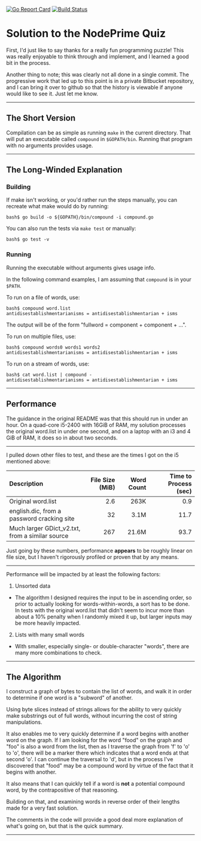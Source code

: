 [![Go Report Card](https://goreportcard.com/badge/github.com/briangerard/quiz)](https://goreportcard.com/report/github.com/briangerard/quiz)
[![Build Status](https://travis-ci.org/briangerard/quiz.svg?branch=master)](https://travis-ci.org/briangerard/quiz)

# Solution to the NodePrime Quiz

First, I'd just like to say thanks for a really fun programming puzzle!  This was really
enjoyable to think through and implement, and I learned a good bit in the process.

Another thing to note; this was clearly not all done in a single commit.  The progressive
work that led up to this point is in a private Bitbucket repository, and I can bring it
over to github so that the history is viewable if anyone would like to see it.  Just let
me know.

---

## The Short Version

Compilation can be as simple as running `make` in the current directory.  That will put an
executable called `compound` in `$GOPATH/bin`.  Running that program with no arguments
provides usage.

---

## The Long-Winded Explanation

### Building

If make isn't working, or you'd rather run the steps manually, you can recreate what make
would do by running:
```
bash$ go build -o ${GOPATH}/bin/compound -i compound.go
```

You can also run the tests via `make test` or manually:
```
bash$ go test -v
```

### Running

Running the executable without arguments gives usage info.

In the following command examples, I am assuming that `compound` is in your `$PATH`.

To run on a file of words, use:
```
bash$ compound word.list
antidisestablishmentarianisms = antidisestablishmentarian + isms
```

The output will be of the form "fullword = component + component + ...".

To run on multiple files, use:
```
bash$ compound words0 words1 words2
antidisestablishmentarianisms = antidisestablishmentarian + isms
```

To run on a stream of words, use:
```
bash$ cat word.list | compound -
antidisestablishmentarianisms = antidisestablishmentarian + isms
```
---

## Performance

The guidance in the original README was that this should run in under an hour.  On a
quad-core i5-2400 with 16GiB of RAM, my solution processes the original word.list in under
one second, and on a laptop with an i3 and 4 GiB of RAM, it does so in about two seconds.

---

I pulled down other files to test, and these are the times I got on the i5 mentioned
above:

| Description | File Size (MiB) | Word Count | Time to Process (sec) |
| :---------- | --------------: | ---------: | --------------------: |
| Original word.list | 2.6 | 263K | 0.9 |
| english.dic, from a password cracking site| 32 | 3.1M | 11.7 |
| Much larger GDict_v2.txt, from a similar source | 267 | 21.6M | 93.7 |

Just going by these numbers, performance **appears** to be roughly linear on file size,
but I haven't rigorously profiled or proven that by any means.

---

Performance will be impacted by at least the following factors:

1. Unsorted data
  * The algorithm I designed requires the input to be in ascending order, so prior to
    actually looking for words-within-words, a sort has to be done.  In tests with the
    original word.list that didn't seem to incur more than about a 10% penalty when I
    randomly mixed it up, but larger inputs may be more heavily impacted.
2. Lists with many small words
  * With smaller, especially single- or double-character "words", there are many more
    combinations to check.

---

## The Algorithm

I construct a graph of bytes to contain the list of words, and walk it in order to
determine if one word is a "subword" of another.

Using byte slices instead of strings allows for the ability to very quickly make
substrings out of full words, without incurring the cost of string manipulations.

It also enables me to very quickly determine if a word begins with another word on the
graph.  If I am looking for the word "food" on the graph and "foo" is also a word from the
list, then as I traverse the graph from 'f' to 'o' to 'o', there will be a marker there
which indicates that a word ends at that second 'o'.  I can continue the traversal to 'd',
but in the process I've discovered that "food" may be a compound word by virtue of the
fact that it begins with another.

It also means that I can quickly tell if a word is **not** a potential compound word, by
the contrapositive of that reasoning.

Building on that, and examining words in reverse order of their lengths made for a very
fast solution.

The comments in the code will provide a good deal more explanation of what's going on, but
that is the quick summary.

---
